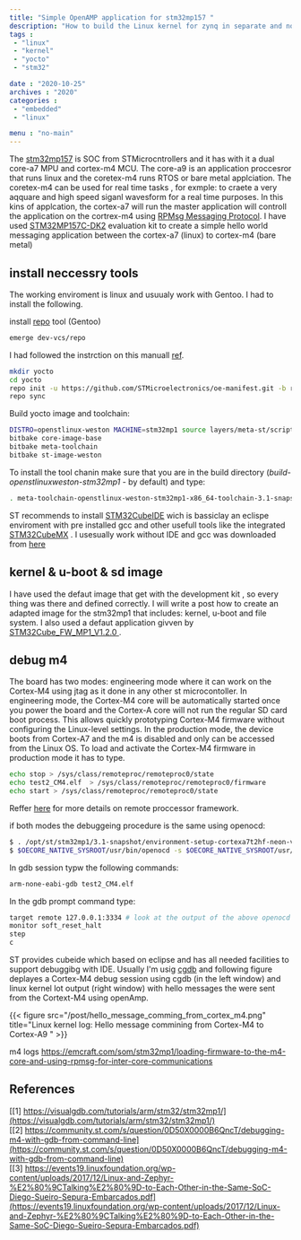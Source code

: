 ```yaml
---
title: "Simple OpenAMP application for stm32mp157 "
description: "How to build the Linux kernel for zynq in separate and not as part of the yocto build."
tags : 
 - "linux"
 - "kernel"
 - "yocto"
 - "stm32"

date : "2020-10-25"
archives : "2020"
categories : 
 - "embedded"
 - "linux"

menu : "no-main"
---
```


The [stm32mp157](https://www.st.com/en/microcontrollers-microprocessors/stm32mp157.html) is SOC from STMicrocntrollers and it has with it a dual core-a7 MPU and cortex-m4 MCU. The core-a9 is an application proccesror that runs linux and the coretex-m4 runs RTOS or bare metal applciation. The coretex-m4 can be used for real time tasks , for exmple: to craete a very aqquare and high speed siganl wavesform for a real time purposes. In this kins of applcation, the cortex-a7 will run the master application will controll the application on the cortrex-m4 using [RPMsg Messaging Protocol](https://github.com/OpenAMP/open-amp/wiki/RPMsg-Messaging-Protocol). I have used [STM32MP157C-DK2](https://www.st.com/en/evaluation-tools/stm32mp157c-dk2.html#)  evaluation kit to create a simple hello world messaging application between the cortex-a7 (linux) to cortex-m4 (bare metal) 



## install neccessry tools
The working enviroment is linux and usuualy  work with Gentoo. I had to install the following. 


install [repo](https://gerrit.googlesource.com/git-repo/) tool (Gentoo)
```bash
emerge dev-vcs/repo
```
I had followed the instrction on this manuall [ref](https://wiki.st.com/stm32mpu/index.php/STM32MP1_Distribution_Package).
```bash
mkdir yocto
cd yocto
repo init -u https://github.com/STMicroelectronics/oe-manifest.git -b refs/tags/openstlinux-5.4-dunfell-mp1-20-06-24
repo sync
```
Build yocto image and toolchain:
```bash
DISTRO=openstlinux-weston MACHINE=stm32mp1 source layers/meta-st/scripts/envsetup.sh
bitbake core-image-base
bitbake meta-toolchain
bitbake st-image-weston
```
To install the tool chanin make sure that you are in the build directory (*build-openstlinuxweston-stm32mp1* - by default) and type:
```bash
. meta-toolchain-openstlinux-weston-stm32mp1-x86_64-toolchain-3.1-snapshot.sh

```

ST recommends  to install [STM32CubeIDE](https://www.st.com/en/development-tools/stm32cubeide.html) wich is bassiclay an eclispe enviroment with pre installed gcc and other usefull tools like the integrated [STM32CubeMX](https://www.st.com/en/development-tools/stm32cubemx.html)  . I usesually work without IDE and gcc was downloaded from [here](https://developer.arm.com/tools-and-software/open-source-software/developer-tools/gnu-toolchain/gnu-rm/downloads/7-2018-q2-update)


## kernel & u-boot & sd image
I have used the defaut image that get with the development kit , so every thing was there and defined correctly. I will write a post how to create an adapted image for the stm32mp1 that includes: kernel, u-boot and file system. I also used a defaut application givven by   [STM32Cube_FW_MP1_V1.2.0 ](https://wiki.st.com/stm32mpu/index.php/Getting_started/STM32MP1_boards/STM32MP157x-EV1/Develop_on_Arm%C2%AE_Cortex%C2%AE-M4/Install_STM32Cube_MP1_package).


## debug m4
The board has two modes: engineering mode where it can work on the Cortex-M4 using jtag as it done in any other st microcontoller. In engineering mode, the Cortex-M4 core will be automatically started once you power the board and the Cortex-A core will not run the regular SD card boot process. This allows quickly prototyping Cortex-M4 firmware without configuring the Linux-level settings. In the production mode, the device boots from Cortex-A7 and the m4 is disabled and only can be accessed from the Linux OS. To load and activate the Cortex-M4 firmware in production mode it has to type.

```bash
echo stop > /sys/class/remoteproc/remoteproc0/state                    # power up Cortex-M4
echo test2_CM4.elf  > /sys/class/remoteproc/remoteproc0/firmware       # loads firmware to Cortex-M4 - it can also be done using openocd after power up of Cortex-M4
echo start > /sys/class/remoteproc/remoteproc0/state                   # power down Cortex-M4
```
Reffer [here](https://wiki.st.com/stm32mpu/wiki/Linux_remoteproc_framework_overview) for more details on remote proccessor framework. 


if both modes the debuggeing procedure is the same using openocd:
```bash
$ . /opt/st/stm32mp1/3.1-snapshot/environment-setup-cortexa7t2hf-neon-vfpv4-ostl-linux-gnueabi 
$ $OECORE_NATIVE_SYSROOT/usr/bin/openocd -s $OECORE_NATIVE_SYSROOT/usr/share/scripts -f board/stm32mp15x_dk2.cfg
```

In gdb session typw the following  commands:
```bash
arm-none-eabi-gdb test2_CM4.elf
```

In the gdb prompt command type:
```bash
target remote 127.0.0.1:3334 # look at the output of the above openocd to determine the correct port to control Cortex-M4
monitor soft_reset_halt
step
c
 ```
ST provides cubeide which based on eclipse and has all needed facilities to support debuggibg with IDE.  Usually I'm usig [cgdb](https://cgdb.github.io/) and following figure deplayes a Cortex-M4 debug session using cgdb (in the left window) and linux kernel lot output (right window) with hello messages the were sent from the Cortext-M4 using openAmp.

{{< figure src="/post/hello_message_comming_from_cortex_m4.png" title="Linux kernel log: Hello message commining from Cortex-M4 to Cortex-A9 " >}}



m4 logs
https://emcraft.com/som/stm32mp1/loading-firmware-to-the-m4-core-and-using-rpmsg-for-inter-core-communications

## References
[[1] https://visualgdb.com/tutorials/arm/stm32/stm32mp1/](https://visualgdb.com/tutorials/arm/stm32/stm32mp1/)  
[[2] https://community.st.com/s/question/0D50X0000B6QncT/debugging-m4-with-gdb-from-command-line](https://community.st.com/s/question/0D50X0000B6QncT/debugging-m4-with-gdb-from-command-line)  
[[3] https://events19.linuxfoundation.org/wp-content/uploads/2017/12/Linux-and-Zephyr-%E2%80%9CTalking%E2%80%9D-to-Each-Other-in-the-Same-SoC-Diego-Sueiro-Sepura-Embarcados.pdf](https://events19.linuxfoundation.org/wp-content/uploads/2017/12/Linux-and-Zephyr-%E2%80%9CTalking%E2%80%9D-to-Each-Other-in-the-Same-SoC-Diego-Sueiro-Sepura-Embarcados.pdf)  




